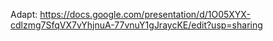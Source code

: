 Adapt: https://docs.google.com/presentation/d/1O05XYX-cdlzmg7SfqVX7vYhjnuA-77vnuY1gJraycKE/edit?usp=sharing
